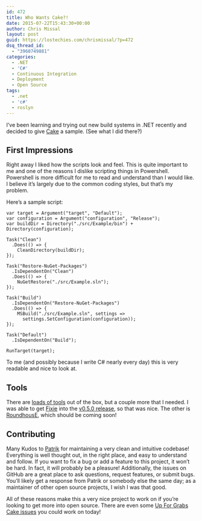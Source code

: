 ```yaml
---
id: 472
title: Who Wants Cake?!
date: 2015-07-22T15:43:30+00:00
author: Chris Missal
layout: post
guid: https://lostechies.com/chrismissal/?p=472
dsq_thread_id:
  - "3960749881"
categories:
  - .NET
  - 'C#'
  - Continuous Integration
  - Deployment
  - Open Source
tags:
  - .net
  - 'c#'
  - roslyn
---
```

I&#8217;ve been learning and trying out new build systems in .NET recently and decided to give [Cake](http://cakebuild.net/) a sample. (See what I did there?)

## First Impressions

Right away I liked how the scripts look and feel. This is quite important to me and one of the reasons I dislike scripting things in Powershell. Powershell is more difficult for me to read and understand than I would like. I believe it&#8217;s largely due to the common coding styles, but that&#8217;s my problem.

Here&#8217;s a sample script:

    var target = Argument("target", "Default");
    var configuration = Argument("configuration", "Release");
    var buildDir = Directory("./src/Example/bin") + Directory(configuration);
    
    Task("Clean")
      .Does(() => {
        CleanDirectory(buildDir);
    });
    
    Task("Restore-NuGet-Packages")
      .IsDependentOn("Clean")
      .Does(() => {
        NuGetRestore("./src/Example.sln");
    });
    
    Task("Build")
      .IsDependentOn("Restore-NuGet-Packages")
      .Does(() => {
        MSBuild("./src/Example.sln", settings =>
          settings.SetConfiguration(configuration));
    });
    
    Task("Default")
      .IsDependentOn("Build");
    
    RunTarget(target);
    

To me (and possibly because I write C# nearly every day) this is very readable and nice to look at.

## Tools

There are [loads of tools](http://cakebuild.net/dsl) out of the box, but a couple more that I needed. I was able to get [Fixie](http://fixie.github.io) into the [v0.5.0 release](http://cakebuild.net/blog/2015/07/cake-v0-5-0-released), so that was nice. The other is [RoundhousE](http://projectroundhouse.org), which should be coming soon!

## Contributing

Many Kudos to [Patrik](https://github.com/patriksvensson) for maintaining a very clean and intuitive codebase! Everything is well thought out, in the right place, and easy to understand and follow. If you want to fix a bug or add a feature to this project, it won&#8217;t be hard. In fact, it will probably be a pleasure! Additionally, the issues on GitHub are a great place to ask questions, request features, or submit bugs. You&#8217;ll likely get a response from Patrik or somebody else the same day; as a maintainer of other open source projects, I wish I was that good.

All of these reasons make this a very nice project to work on if you&#8217;re looking to get more into open source. There are even some [Up For Grabs](http://up-for-grabs.net) [Cake issues](https://github.com/cake-build/cake/labels/up-for-grabs) you could work on today!